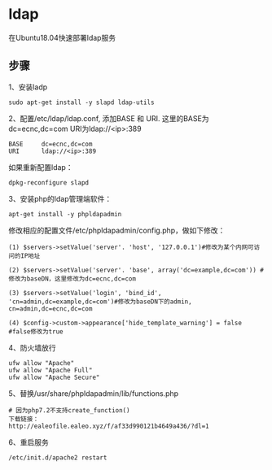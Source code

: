 # ldap
在Ubuntu18.04快速部署ldap服务


## **步骤**

1、安装ladp

```
sudo apt-get install -y slapd ldap-utils
```

2、配置/etc/ldap/ldap.conf, 添加BASE 和 URI. 这里的BASE为dc=ecnc,dc=com  URI为ldap://\<ip>:389

```
BASE     dc=ecnc,dc=com
URI      ldap://<ip>:389
```


如果重新配置ldap：

```
dpkg-reconfigure slapd
```


3、安装php的ldap管理端软件：

```
apt-get install -y phpldapadmin
```

修改相应的配置文件/etc/phpldapadmin/config.php，做如下修改：

```
(1) $servers->setValue('server'. 'host', '127.0.0.1')#修改为某个内网可访问的IP地址

(2) $servers->setValue('server'. 'base', array('dc=example,dc=com')) #修改为baseDN，这里修改为dc=ecnc,dc=com

(3) $servers->setValue('login', 'bind_id', 'cn=admin,dc=example,dc=com')#修改为baseDN下的admin, cn=admin,dc=ecnc,dc=com

(4) $config->custom->appearance['hide_template_warning'] = false #false修改为true
```

4、防火墙放行

```
ufw allow "Apache"
ufw allow "Apache Full"
ufw allow "Apache Secure" 
```

5、替换/usr/share/phpldapadmin/lib/functions.php

```
# 因为php7.2不支持create_function()
下载链接：
http://ealeofile.ealeo.xyz/f/af33d990121b4649a436/?dl=1
```
6、重启服务
```
/etc/init.d/apache2 restart
```

